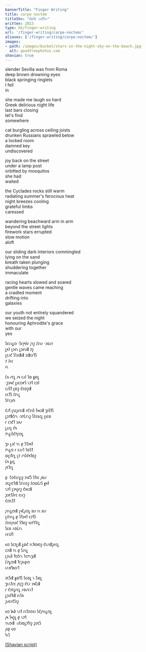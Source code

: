 ```yaml
---
bannerTitle: "Finger Writing" 
title: carpe noctem
titleShv: "𐑒𐑸𐑐𐑱 𐑯𐑪𐑒𐑑𐑩𐑥"
written: 2023
type: hk/finger-writing
url: '/finger-writing/carpe-noctem/'
aliases: ['/finger-writing/carpe-noctem/']
images:
- path: /images/bucket/stars-in-the-night-sky-on-the-beach.jpg
  alt: goodfreephotos.com
shavian: true
---
```


<div class="latin">

slender Sevilla was from Roma  
deep brown drowning eyes  
black springing ringlets  
I fell  
in

she made me laugh so hard  
Greek delirious night life   
last bars closing  
let's find  
somewhere

cat burgling across ceiling joists  
drunken Russians sprawled below  
a locked room  
damned key  
undiscovered  

joy back on the street  
under a lamp post  
orbitted by mosquitos  
she had  
waited  

the Cyclades rocks still warm  
radiating summer's ferocious heat  
night breezes cooling  
grateful limbs  
caressed    

wandering beachward arm in arm  
beyond the street lights  
firework stars errupted  
slow motion  
aloft    

our sliding dark interiors commingled    
lying on the sand  
breath taken plunging  
shuddering together  
immaculate  

racing hearts slowed and soared  
gentle waves came reaching  
a cradled moment  
drifting into  
galaxies  

our youth not entirely squandered  
we seized the night  
honouring Aphrodite's grace    
with our  
yes  

</div>

<div class="shavian">

𐑕𐑤𐑧𐑯𐑛𐑼 ·𐑕𐑩𐑝𐑰𐑘𐑩 𐑢𐑪𐑟 𐑓𐑮𐑪𐑥 ·𐑮𐑴𐑥𐑩  
𐑛𐑰𐑐 𐑚𐑮𐑬𐑯 𐑛𐑮𐑬𐑯𐑦𐑙 𐑲𐑟  
𐑚𐑤𐑨𐑒 𐑕𐑐𐑮𐑦𐑙𐑦𐑙 𐑮𐑦𐑙𐑤𐑩𐑑𐑕  
𐑲 𐑓𐑧𐑤  
𐑦𐑯  
  
𐑖𐑰 𐑥𐑱𐑛 𐑥𐑰 𐑤𐑨𐑓 𐑕𐑴 𐑣𐑸𐑛  
·𐑜𐑮𐑰𐑒 𐑛𐑦𐑤𐑦𐑮𐑾𐑕 𐑯𐑲𐑑 𐑤𐑲𐑓  
𐑤𐑨𐑕𐑑 𐑚𐑸𐑟 𐑒𐑤𐑴𐑟𐑦𐑙  
𐑤𐑧𐑑𐑕 𐑓𐑲𐑯𐑛  
𐑕𐑳𐑥𐑢𐑺  
  
𐑒𐑨𐑑 𐑚𐑻𐑜𐑩𐑤𐑦𐑙 𐑩𐑒𐑮𐑪𐑕 𐑕𐑰𐑤𐑦𐑙 𐑡𐑶𐑕𐑑𐑕  
𐑛𐑮𐑳𐑙𐑒𐑩𐑯 ·𐑮𐑳𐑖𐑩𐑯𐑟 𐑕𐑐𐑮𐑷𐑤𐑛 𐑚𐑦𐑤𐑴  
𐑩 𐑤𐑪𐑒𐑑 𐑮𐑵𐑥  
𐑛𐑨𐑥𐑛 𐑒𐑰  
𐑳𐑯𐑛𐑦𐑕𐑒𐑳𐑝𐑼𐑛  
  
𐑡𐑶 𐑚𐑨𐑒 𐑪𐑯 𐑞 𐑕𐑑𐑮𐑰𐑑  
𐑳𐑯𐑛𐑼 𐑩 𐑤𐑨𐑥𐑐 𐑐𐑴𐑕𐑑  
𐑹𐑚𐑦𐑑𐑩𐑛 𐑚𐑲 𐑥𐑪𐑕𐑒𐑰𐑑𐑴𐑟  
𐑖𐑰 𐑣𐑨𐑛  
𐑢𐑱𐑑𐑩𐑛  
  
𐑞 ·𐑕𐑲𐑒𐑤𐑩𐑛𐑦𐑟 𐑮𐑪𐑒𐑕 𐑕𐑑𐑦𐑤 𐑢𐑹𐑥  
𐑮𐑱𐑛𐑦𐑱𐑑𐑦𐑙 𐑕𐑳𐑥𐑼𐑟 𐑓𐑼𐑴𐑖𐑩𐑕 𐑣𐑰𐑑  
𐑯𐑲𐑑 𐑚𐑮𐑰𐑟𐑩𐑟 𐑒𐑵𐑤𐑦𐑙  
𐑜𐑮𐑱𐑑𐑓𐑩𐑤 𐑤𐑦𐑥𐑟  
𐑒𐑼𐑧𐑕𐑑  
  
𐑢𐑪𐑯𐑛𐑼𐑦𐑙 𐑚𐑰𐑗𐑢𐑼𐑛 𐑸𐑥 𐑦𐑯 𐑸𐑥  
𐑚𐑦𐑘𐑪𐑯𐑛 𐑞 𐑕𐑑𐑮𐑰𐑑 𐑤𐑲𐑑𐑕  
𐑓𐑲𐑼𐑢𐑻𐑒 𐑕𐑑𐑸𐑟 𐑻𐑳𐑐𐑑𐑩𐑛  
𐑕𐑤𐑴 𐑥𐑴𐑖𐑩𐑯  
𐑩𐑤𐑪𐑓𐑑  
  
𐑬𐑼 𐑕𐑤𐑲𐑛𐑦𐑙 𐑛𐑸𐑒 𐑦𐑯𐑑𐑽𐑽𐑟 𐑒𐑩𐑥𐑦𐑙𐑜𐑩𐑤𐑛  
𐑤𐑲𐑦𐑙 𐑪𐑯 𐑞 𐑕𐑨𐑯𐑛  
𐑚𐑮𐑧𐑔 𐑑𐑱𐑒𐑩𐑯 𐑐𐑤𐑳𐑯𐑡𐑦𐑙  
𐑖𐑳𐑛𐑼𐑦𐑙 𐑑𐑩𐑜𐑧𐑞𐑼  
𐑦𐑥𐑨𐑒𐑿𐑤𐑩𐑑  
  
𐑮𐑱𐑕𐑦𐑙 𐑣𐑸𐑑𐑕 𐑕𐑤𐑴𐑛 𐑯 𐑕𐑹𐑛  
𐑡𐑧𐑯𐑑𐑩𐑤 𐑢𐑱𐑝𐑟 𐑒𐑱𐑥 𐑮𐑰𐑗𐑦𐑙  
𐑩 𐑒𐑮𐑱𐑛𐑩𐑤𐑛 𐑥𐑴𐑥𐑧𐑯𐑑  
𐑛𐑮𐑦𐑓𐑑𐑦𐑙 𐑦𐑯𐑑𐑵  
𐑜𐑨𐑤𐑩𐑒𐑕𐑦𐑟  
  
𐑬𐑼 𐑿𐑔 𐑯𐑪𐑑 𐑦𐑯𐑑𐑲𐑼𐑤𐑦 𐑕𐑒𐑢𐑪𐑯𐑛𐑼𐑛  
𐑢𐑰 𐑕𐑰𐑟𐑛 𐑞 𐑯𐑲𐑑  
𐑪𐑯𐑼𐑦𐑙 ·𐑨𐑓𐑮𐑴𐑛𐑲𐑑𐑦𐑟 𐑜𐑮𐑱𐑕  
𐑢𐑦𐑞 𐑬𐑼  
𐑘𐑧𐑕  


[(Shavian script)](/shavian/intro)

</div>
